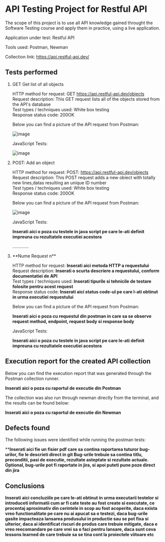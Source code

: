 <h1>API Testing Project for Restful API</h1>

The scope of this project is to use all  API knowledge gained throught the Software Testing course and apply them in practice, using a live application.

Application under test: Restful API

Tools used: Postman, Newman

Collection link: https://api.restful-api.dev/

<h2>Tests performed</h2>

<ol>
<li>GET Get list of all objects</li>

HTTP method for request: GET https://api.restful-api.dev/objects <br>
Request description: This GET request lists all of the objects stored from the API's database <br>
Test types / techniques used: White box testing <br>
Response status code: 200OK <br>

Below you can find a picture of the API request from Postman:<br>

![image](https://github.com/BalintRPD/Project-final-rp-d/assets/165387441/adb404d9-e124-42ea-a54f-58abbd3e3f18)


JavaScript Tests:

![image](https://github.com/BalintRPD/Project-final-rp-d/assets/165387441/a6a57976-ed5d-4db8-b3d1-81dc64a5d399)


<li>POST: Add an object</li>

HTTP method for request: POST: https://api.restful-api.dev/objects <br>
Request description: This POST request adds a new obiect with totally new lines,datas resulting an unique ID number<br>
Test types / techniques used: White box testing <br>
Response status code: 200OK <br>

Below you can find a picture of the API request from Postman:<br>

![image](https://github.com/BalintRPD/Project-final-rp-d/assets/165387441/3b09d553-ca85-4b77-a59a-913cc59441be)
<br>

JavaScript Tests:

**Inserati aici o poza cu testele in java script pe care le-ati definit impreuna cu rezultatele executiei acestora**<br>

.............

<li>**Nume Request n**</li>

HTTP method for request: **Inserati aici metoda HTTP a requestului**<br>
Request description: **Inserati o scurta descriere a requestului, conform documentatiei de API**<br>
Test types / techniques used: **Inserati tipurile si tehnicile de testare folosite pentru acest request**<br>
Response status code: **Inserati aici status code-ul pe care l-ati obtinut in urma executiei requestului**<br>

Below you can find a picture of the API request from Postman:<br>

**Inserati aici o poza cu requestul din postman in care sa se observe request method, endpoint, request body si response body**<br>

JavaScript Tests:

**Inserati aici o poza cu testele in java script pe care le-ati definit impreuna cu rezultatele executiei acestora**<br>

</ol>

<h2>Execution report for the created API collection </h2>

Below you can find the execution report that was generated through the Postman collection runner. <br>

**Inserati aici o poza cu raportul de executie din Postman**<br>

The collection was also run through newman directly from the terminal, and the results can be found below:<br>

**Inserati aici o poza cu raportul de executie din Newman**<br>

<h2>Defects found</h2>

The following issues were identified while running the postman tests:<br>

****Inserati aici fie un fisier pdf care sa contina raportarea tuturor bug-urilor, fie le descrieti direct in git
Bug-urile trebuie sa contina titlu, preconditii, pasi de executie, rezultate asteptate si rezultate actuale.
Optional, bug-urile pot fi raportate in jira, si apoi puteti pune poze direct din jira**

<h2>Conclusions</h2>

**Inserati aici concluziile pe care le-ati obtinut in urma executarii testelor  si introduceti informatii cum ar fi cate teste au fost create si executate, ce procentaj aproximativ din cerintele in scop au fost acoperite, daca exista vreo functionalitate pe care nu ai apucat sa o testezi, daca bug-urile gasite impacteaza lansarea produsului in productie sau se pot fixa si ulterior, daca ai identificat riscuri de produs care trebuie mitigate, daca e vreo reecomandare pe care vrei sa o faci pentru lansare, daca sunt ceva lessons learned de care trebuie sa se tina cont la proiectele viitoare etc**


